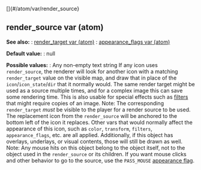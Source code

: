 []{#/atom/var/render_source}
## render_source var (atom)
**See also:**
:   [render_target var (atom)](#/atom/var/render_target)
:   [appearance_flags var (atom)](#/atom/var/appearance_flags)
<!-- -->
**Default value:**
:   null
<!-- -->
**Possible values:**
:   Any non-empty text string
If any icon uses `render_source`, the renderer will look for another
icon with a matching `render_target` value on the visible map, and draw
that in place of the `icon`/`icon_state`/`dir` that it normally would.
The same render target might be used as a source multiple times, and for
a complex image this can save some rendering time. This is also usable
for special effects such as [filters](#/%7Bnotes%7D/filters) that might
require copies of an image.
Note: The corresponding `render_target` *must* be visible to the player
for a render source to be used.
The replacement icon from the `render_source` will be anchored to the
bottom left of the icon it replaces.
Other vars that would normally affect the appearance of this icon, such
as `color`, `transform`, `filters`, `appearance_flags`, etc. are all
applied. Additionally, if this object has overlays, underlays, or visual
contents, those will still be drawn as well.
Note: Any mouse hits on this object belong to the object itself, not to
the object used in the `render_source` or its children. If you want
mouse clicks and other behavior to go to the source, use the
`PASS_MOUSE` [appearance flag](#/atom/var/appearance_flags).